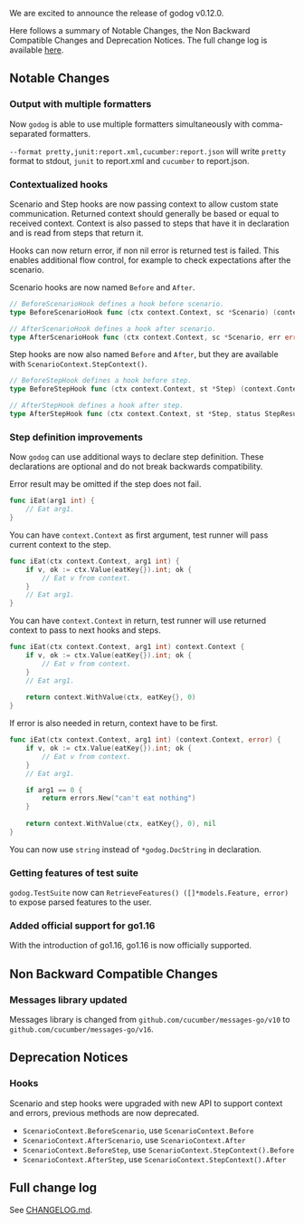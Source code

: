 We are excited to announce the release of godog v0.12.0.

Here follows a summary of Notable Changes, the Non Backward Compatible Changes and Deprecation Notices. The full change
log is available [here](https://github.com/cucumber/godog/blob/master/CHANGELOG.md).


Notable Changes
---------------

### Output with multiple formatters

Now `godog` is able to use multiple formatters simultaneously with comma-separated formatters.

`--format pretty,junit:report.xml,cucumber:report.json` will write `pretty` format to stdout, `junit` to report.xml
and `cucumber` to report.json.

### Contextualized hooks

Scenario and Step hooks are now passing context to allow custom state communication. Returned context should generally
be based or equal to received context. Context is also passed to steps that have it in declaration and is read from
steps that return it.

Hooks can now return error, if non nil error is returned test is failed. This enables additional flow control, for
example to check expectations after the scenario.

Scenario hooks are now named `Before` and `After`.

```go
// BeforeScenarioHook defines a hook before scenario.
type BeforeScenarioHook func (ctx context.Context, sc *Scenario) (context.Context, error)

// AfterScenarioHook defines a hook after scenario.
type AfterScenarioHook func (ctx context.Context, sc *Scenario, err error) (context.Context, error)
```

Step hooks are now also named `Before` and `After`, but they are available with `ScenarioContext.StepContext()`.

```go
// BeforeStepHook defines a hook before step.
type BeforeStepHook func (ctx context.Context, st *Step) (context.Context, error)

// AfterStepHook defines a hook after step.
type AfterStepHook func (ctx context.Context, st *Step, status StepResultStatus, err error) (context.Context, error)
```

### Step definition improvements

Now `godog` can use additional ways to declare step definition. These declarations are optional and do not break
backwards compatibility.

Error result may be omitted if the step does not fail.

```go
func iEat(arg1 int) {
    // Eat arg1.
}
```

You can have `context.Context` as first argument, test runner will pass current context to the step.

```go
func iEat(ctx context.Context, arg1 int) {
    if v, ok := ctx.Value(eatKey{}).int; ok {
        // Eat v from context.
    }
    // Eat arg1.
}
```

You can have `context.Context` in return, test runner will use returned context to pass to next hooks and steps.

```go
func iEat(ctx context.Context, arg1 int) context.Context {
    if v, ok := ctx.Value(eatKey{}).int; ok {
        // Eat v from context.
    }
    // Eat arg1.
    
    return context.WithValue(ctx, eatKey{}, 0)
}
```

If error is also needed in return, context have to be first.

```go
func iEat(ctx context.Context, arg1 int) (context.Context, error) {
    if v, ok := ctx.Value(eatKey{}).int; ok {
        // Eat v from context.
    }
    // Eat arg1.

    if arg1 == 0 {
        return errors.New("can't eat nothing")
    }
    
    return context.WithValue(ctx, eatKey{}, 0), nil
}
```

You can now use `string` instead of `*godog.DocString` in declaration.

### Getting features of test suite

`godog.TestSuite` now can `RetrieveFeatures() ([]*models.Feature, error)` to expose parsed features to the user.

### Added official support for go1.16

With the introduction of go1.16, go1.16 is now officially supported.

Non Backward Compatible Changes
-------------------------------

### Messages library updated

Messages library is changed from `github.com/cucumber/messages-go/v10` to `github.com/cucumber/messages-go/v16`.

Deprecation Notices
-------------------

### Hooks

Scenario and step hooks were upgraded with new API to support context and errors, previous methods are now deprecated.

- `ScenarioContext.BeforeScenario`, use `ScenarioContext.Before`
- `ScenarioContext.AfterScenario`, use `ScenarioContext.After`
- `ScenarioContext.BeforeStep`, use `ScenarioContext.StepContext().Before`
- `ScenarioContext.AfterStep`, use `ScenarioContext.StepContext().After`

Full change log
---------------

See [CHANGELOG.md](https://github.com/cucumber/godog/blob/master/CHANGELOG.md).

